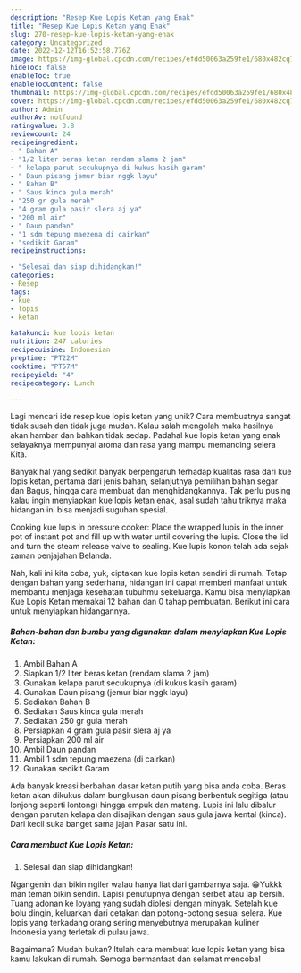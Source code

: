 ```yaml
---
description: "Resep Kue Lopis Ketan yang Enak"
title: "Resep Kue Lopis Ketan yang Enak"
slug: 270-resep-kue-lopis-ketan-yang-enak
category: Uncategorized
date: 2022-12-12T16:52:58.776Z
image: https://img-global.cpcdn.com/recipes/efdd50063a259fe1/680x482cq70/kue-lopis-ketan-foto-resep-utama.jpg
hideToc: false
enableToc: true
enableTocContent: false
thumbnail: https://img-global.cpcdn.com/recipes/efdd50063a259fe1/680x482cq70/kue-lopis-ketan-foto-resep-utama.jpg
cover: https://img-global.cpcdn.com/recipes/efdd50063a259fe1/680x482cq70/kue-lopis-ketan-foto-resep-utama.jpg
author: Admin
authorAv: notfound
ratingvalue: 3.8
reviewcount: 24
recipeingredient:
- " Bahan A"
- "1/2 liter beras ketan rendam slama 2 jam"
- " kelapa parut secukupnya di kukus kasih garam"
- " Daun pisang jemur biar nggk layu"
- " Bahan B"
- " Saus kinca gula merah"
- "250 gr gula merah"
- "4 gram gula pasir slera aj ya"
- "200 ml air"
- " Daun pandan"
- "1 sdm tepung maezena di cairkan"
- "sedikit Garam"
recipeinstructions:

- "Selesai dan siap dihidangkan!"
categories:
- Resep
tags:
- kue
- lopis
- ketan

katakunci: kue lopis ketan 
nutrition: 247 calories
recipecuisine: Indonesian
preptime: "PT22M"
cooktime: "PT57M"
recipeyield: "4"
recipecategory: Lunch

---
```





Lagi mencari ide resep kue lopis ketan yang unik? Cara membuatnya sangat tidak susah dan tidak juga mudah. Kalau salah mengolah maka hasilnya akan hambar dan bahkan tidak sedap. Padahal kue lopis ketan yang enak selayaknya mempunyai aroma dan rasa yang mampu memancing selera Kita.





Banyak hal yang sedikit banyak berpengaruh terhadap kualitas rasa dari kue lopis ketan, pertama dari jenis bahan, selanjutnya pemilihan bahan segar dan Bagus, hingga cara membuat dan menghidangkannya. Tak perlu pusing kalau ingin menyiapkan kue lopis ketan enak,      asal sudah tahu triknya maka hidangan ini bisa menjadi suguhan spesial.














Cooking kue lupis in pressure cooker: Place the wrapped lupis in the inner pot of instant pot and fill up with water until covering the lupis. Close the lid and turn the steam release valve to sealing. Kue lupis konon telah ada sejak zaman penjajahan Belanda.






Nah, kali ini kita coba, yuk, ciptakan kue lopis ketan sendiri di rumah. Tetap dengan bahan yang sederhana, hidangan ini dapat memberi manfaat untuk membantu menjaga kesehatan tubuhmu sekeluarga. Kamu bisa menyiapkan Kue Lopis Ketan memakai 12 bahan dan 0 tahap pembuatan. Berikut ini cara untuk menyiapkan hidangannya.

<!--inarticleads1-->

##### Bahan-bahan dan bumbu yang digunakan dalam menyiapkan Kue Lopis Ketan:

1. Ambil  Bahan A
1. Siapkan 1/2 liter beras ketan (rendam slama 2 jam)
1. Gunakan  kelapa parut secukupnya (di kukus kasih garam)
1. Gunakan  Daun pisang (jemur biar nggk layu)
1. Sediakan  Bahan B
1. Sediakan  Saus kinca gula merah
1. Sediakan 250 gr gula merah
1. Persiapkan 4 gram gula pasir slera aj ya
1. Persiapkan 200 ml air
1. Ambil  Daun pandan
1. Ambil 1 sdm tepung maezena (di cairkan)
1. Gunakan sedikit Garam


Ada banyak kreasi berbahan dasar ketan putih yang bisa anda coba. Beras ketan akan dikukus dalam bungkusan daun pisang berbentuk segitiga (atau lonjong seperti lontong) hingga empuk dan matang. Lupis ini lalu dibalur dengan parutan kelapa dan disajikan dengan saus gula jawa kental (kinca). Dari kecil suka banget sama jajan Pasar satu ini. 

<!--inarticleads2-->

##### Cara membuat Kue Lopis Ketan:


1. Selesai dan siap dihidangkan!

Ngangenin dan bikin ngiler walau hanya liat dari gambarnya saja. 😁Yukkk man teman bikin sendiri. Lapisi penutupnya dengan serbet atau lap bersih. Tuang adonan ke loyang yang sudah diolesi dengan minyak. Setelah kue bolu dingin, keluarkan dari cetakan dan potong-potong sesuai selera. Kue lopis yang terkadang orang sering menyebutnya merupakan kuliner Indonesia yang terletak di pulau jawa. 

Bagaimana? Mudah bukan? Itulah cara membuat kue lopis ketan yang bisa kamu lakukan di rumah. Semoga bermanfaat dan selamat mencoba!
